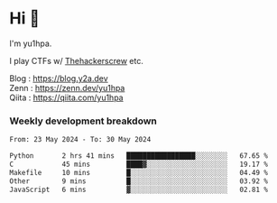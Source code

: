 # Hi 👋

I'm yu1hpa.

I play CTFs w/ [Thehackerscrew](https://www.thehackerscrew.team/) etc.

Blog : https://blog.y2a.dev  
Zenn : https://zenn.dev/yu1hpa  
Qiita : https://qiita.com/yu1hpa  

### Weekly development breakdown

<!--START_SECTION:waka-->

```txt
From: 23 May 2024 - To: 30 May 2024

Python       2 hrs 41 mins   █████████████████░░░░░░░░   67.65 %
C            45 mins         ████▓░░░░░░░░░░░░░░░░░░░░   19.17 %
Makefile     10 mins         █░░░░░░░░░░░░░░░░░░░░░░░░   04.49 %
Other        9 mins          █░░░░░░░░░░░░░░░░░░░░░░░░   03.92 %
JavaScript   6 mins          ▓░░░░░░░░░░░░░░░░░░░░░░░░   02.81 %
```

<!--END_SECTION:waka-->

